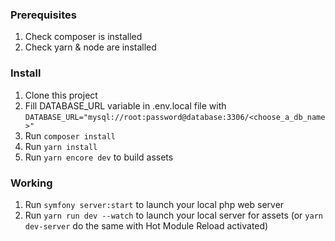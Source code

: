
### Prerequisites

1. Check composer is installed
2. Check yarn & node are installed

### Install

1. Clone this project
2. Fill DATABASE_URL variable in .env.local file with
   `DATABASE_URL="mysql://root:password@database:3306/<choose_a_db_name>"`
2. Run `composer install`
3. Run `yarn install`
4. Run `yarn encore dev` to build assets

### Working

1. Run `symfony server:start` to launch your local php web server
2. Run `yarn run dev --watch` to launch your local server for assets (or `yarn dev-server` do the same with Hot Module Reload activated)


